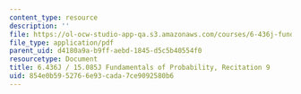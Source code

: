 ```yaml
---
content_type: resource
description: ''
file: https://ol-ocw-studio-app-qa.s3.amazonaws.com/courses/6-436j-fundamentals-of-probability-fall-2018/854e0b5952766e93cada7ce9092580b6_MIT6_436JF18_rec9.pdf
file_type: application/pdf
parent_uid: d4180a9a-b9ff-aebd-1845-d5c5b40554f0
resourcetype: Document
title: 6.436J / 15.085J Fundamentals of Probability, Recitation 9
uid: 854e0b59-5276-6e93-cada-7ce9092580b6
---
```

